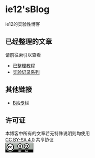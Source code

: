 # ie12'sBlog
ie12的实验性博客

## 已经整理的文章

请前往索引以查看  

* [已整理教程](/索引.md)
* [实验记录系列](/文章/实验记录系列/实验记录索引.md)


## 其他链接

* [B站专栏](https://space.bilibili.com/390936347/article)  

## 许可证

本博客中所有的文章若无特殊说明则均使用  
[CC BY-SA 4.0](https://creativecommons.org/licenses/by-sa/4.0/deed.zh-hans) 共享协议  
![](./图片/CC-ico/CC_BY-SA_icon.png)
